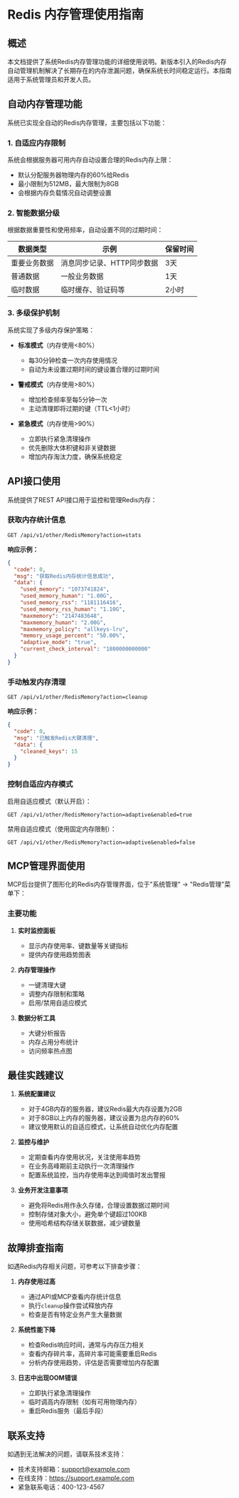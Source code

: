 # Redis 内存管理使用指南

## 概述

本文档提供了系统Redis内存管理功能的详细使用说明。新版本引入的Redis内存自动管理机制解决了长期存在的内存泄漏问题，确保系统长时间稳定运行。本指南适用于系统管理员和开发人员。

## 自动内存管理功能

系统已实现全自动的Redis内存管理，主要包括以下功能：

### 1. 自适应内存限制

系统会根据服务器可用内存自动设置合理的Redis内存上限：

- 默认分配服务器物理内存的60%给Redis
- 最小限制为512MB，最大限制为8GB
- 会根据内存负载情况自动调整设置

### 2. 智能数据分级

根据数据重要性和使用频率，自动设置不同的过期时间：

| 数据类型 | 示例 | 保留时间 |
|---------|------|---------|
| 重要业务数据 | 消息同步记录、HTTP同步数据 | 3天 |
| 普通数据 | 一般业务数据 | 1天 |
| 临时数据 | 临时缓存、验证码等 | 2小时 |

### 3. 多级保护机制

系统实现了多级内存保护策略：

- **标准模式**（内存使用<80%）
  - 每30分钟检查一次内存使用情况
  - 自动为未设置过期时间的键设置合理的过期时间

- **警戒模式**（内存使用>80%）
  - 增加检查频率至每5分钟一次
  - 主动清理即将过期的键（TTL<1小时）

- **紧急模式**（内存使用>90%）
  - 立即执行紧急清理操作
  - 优先删除大体积键和非关键数据
  - 增加内存淘汰力度，确保系统稳定

## API接口使用

系统提供了REST API接口用于监控和管理Redis内存：

### 获取内存统计信息

```
GET /api/v1/other/RedisMemory?action=stats
```

**响应示例：**
```json
{
  "code": 0,
  "msg": "获取Redis内存统计信息成功",
  "data": {
    "used_memory": "1073741824",
    "used_memory_human": "1.00G",
    "used_memory_rss": "1181116416",
    "used_memory_rss_human": "1.10G",
    "maxmemory": "2147483648",
    "maxmemory_human": "2.00G",
    "maxmemory_policy": "allkeys-lru",
    "memory_usage_percent": "50.00%",
    "adaptive_mode": "true",
    "current_check_interval": "1800000000000"
  }
}
```

### 手动触发内存清理

```
GET /api/v1/other/RedisMemory?action=cleanup
```

**响应示例：**
```json
{
  "code": 0,
  "msg": "已触发Redis大键清理",
  "data": {
    "cleaned_keys": 15
  }
}
```

### 控制自适应内存模式

启用自适应模式（默认开启）：
```
GET /api/v1/other/RedisMemory?action=adaptive&enabled=true
```

禁用自适应模式（使用固定内存限制）：
```
GET /api/v1/other/RedisMemory?action=adaptive&enabled=false
```

## MCP管理界面使用

MCP后台提供了图形化的Redis内存管理界面，位于"系统管理" -> "Redis管理"菜单下：

### 主要功能

1. **实时监控面板**
   - 显示内存使用率、键数量等关键指标
   - 提供内存使用趋势图表

2. **内存管理操作**
   - 一键清理大键
   - 调整内存限制和策略
   - 启用/禁用自适应模式

3. **数据分析工具**
   - 大键分析报告
   - 内存占用分布统计
   - 访问频率热点图

## 最佳实践建议

1. **系统配置建议**
   - 对于4GB内存的服务器，建议Redis最大内存设置为2GB
   - 对于8GB以上内存的服务器，建议设置为总内存的60%
   - 建议使用默认的自适应模式，让系统自动优化内存配置

2. **监控与维护**
   - 定期查看内存使用状况，关注使用率趋势
   - 在业务高峰期前主动执行一次清理操作
   - 配置系统监控，当内存使用率达到阈值时发出警报

3. **业务开发注意事项**
   - 避免将Redis用作永久存储，合理设置数据过期时间
   - 控制存储对象大小，避免单个键超过100KB
   - 使用哈希结构存储关联数据，减少键数量

## 故障排查指南

如遇Redis内存相关问题，可参考以下排查步骤：

1. **内存使用过高**
   - 通过API或MCP查看内存统计信息
   - 执行`cleanup`操作尝试释放内存
   - 检查是否有特定业务产生大量数据

2. **系统性能下降**
   - 检查Redis响应时间，通常与内存压力相关
   - 查看内存碎片率，高碎片率可能需要重启Redis
   - 分析内存使用趋势，评估是否需要增加内存配置

3. **日志中出现OOM错误**
   - 立即执行紧急清理操作
   - 临时调高内存限制（如有可用物理内存）
   - 重启Redis服务（最后手段）

## 联系支持

如遇到无法解决的问题，请联系技术支持：

- 技术支持邮箱：support@example.com
- 在线支持：https://support.example.com
- 紧急联系电话：400-123-4567 